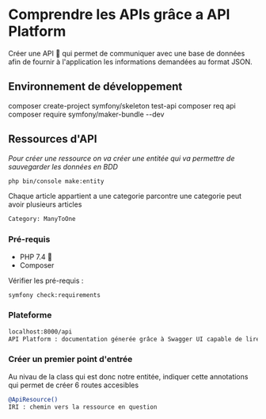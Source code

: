 # Comprendre les APIs grâce a API Platform

Créer une API 🚀
qui permet de communiquer avec une base de données afin de fournir à l'application les informations demandées au format JSON.

## Environnement de développement

composer create-project symfony/skeleton test-api
composer req api
composer require symfony/maker-bundle --dev

## Ressources d'API
*Pour créer une ressource on va créer une entitée qui va permettre de sauvegarder les données en BDD*
```bash
php bin/console make:entity
```
Chaque article appartient a une categorie parcontre une categorie peut avoir plusieurs articles
```bash
Category: ManyToOne 
```

### Pré-requis

- PHP 7.4 👐
- Composer

Vérifier les pré-requis :
```bash
symfony check:requirements
```

### Plateforme

```bash
localhost:8000/api
API Platform : documentation génerée grâce à Swagger UI capable de lire les dossier de définition d'open API et de générée un interface graphique
```

### Créer un premier point d'entrée
Au nivau de la class qui est donc notre entitée, indiquer cette annotations qui permet de créer 6 routes accesibles
```bash
@ApiResource()
IRI : chemin vers la ressource en question
```
